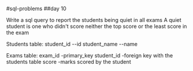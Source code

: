 #sql-problems
##day 10

Write a sql query to report the students being quiet in all exams
A quiet student is one who didn't score neither the top score or the least score in the exam

Students table:
student_id --id
student_name --name

Exams table:
exam_id     -primary_key
student_id  -foreign key with the students table
score       -marks scored by the student